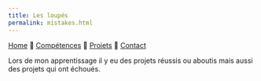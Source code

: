 ```yaml
---
title: Les loupés
permalink: mistakes.html
---
```


[Home](index.html) 🔸 [Compétences](skills.html) 🔸 [Projets](projects.html) 🔸 [Contact](contacts.html)

Lors de mon apprentissage il y eu des projets réussis ou aboutis mais aussi des projets qui ont échoués.

